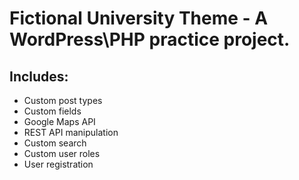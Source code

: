 # Fictional University Theme - A WordPress\PHP practice project.

## Includes:

- Custom post types
- Custom fields
- Google Maps API
- REST API manipulation
- Custom search
- Custom user roles
- User registration
